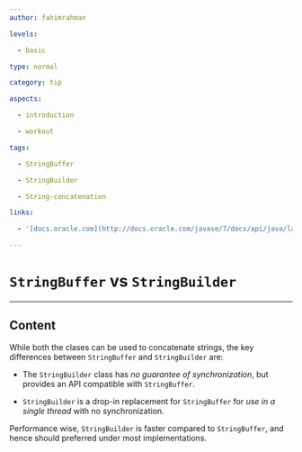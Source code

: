 ```yaml
---
author: fahimrahman

levels:

  - basic

type: normal

category: tip

aspects:

  - introduction

  - workout

tags:

  - StringBuffer

  - StringBuilder

  - String-concatenation

links:

  - '[docs.oracle.com](http://docs.oracle.com/javase/7/docs/api/java/lang/StringBuilder.html){website}'

---
```


# `StringBuffer` vs `StringBuilder`

---
## Content

While both the clases can be used to concatenate strings, the key differences between `StringBuffer` and `StringBuilder` are:

* The `StringBuilder` class has *no guarantee of synchronization*, but provides an API compatible with `StringBuffer`. 

* `StringBuilder` is a drop-in replacement for `StringBuffer` for *use in a single thread* with no synchronization. 

Performance wise, `StringBuilder` is faster compared to `StringBuffer`, and hence should preferred under most implementations.